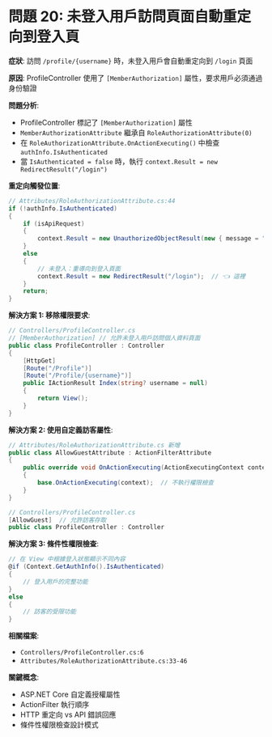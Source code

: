 # 問題 20: 未登入用戶訪問頁面自動重定向到登入頁

**症狀**: 訪問 `/profile/{username}` 時，未登入用戶會自動重定向到 `/login` 頁面

**原因**: ProfileController 使用了 `[MemberAuthorization]` 屬性，要求用戶必須通過身份驗證

**問題分析**:
- ProfileController 標記了 `[MemberAuthorization]` 屬性
- `MemberAuthorizationAttribute` 繼承自 `RoleAuthorizationAttribute(0)`
- 在 `RoleAuthorizationAttribute.OnActionExecuting()` 中檢查 `authInfo.IsAuthenticated`
- 當 `IsAuthenticated = false` 時，執行 `context.Result = new RedirectResult("/login")`

**重定向觸發位置**:
```csharp
// Attributes/RoleAuthorizationAttribute.cs:44
if (!authInfo.IsAuthenticated)
{
    if (isApiRequest)
    {
        context.Result = new UnauthorizedObjectResult(new { message = "未授權，請先登入" });
    }
    else
    {
        // 未登入：重導向到登入頁面
        context.Result = new RedirectResult("/login");  // 👈 這裡
    }
    return;
}
```

**解決方案 1: 移除權限要求**:
```csharp
// Controllers/ProfileController.cs
// [MemberAuthorization] // 允許未登入用戶訪問個人資料頁面
public class ProfileController : Controller
{
    [HttpGet]
    [Route("/Profile")]
    [Route("/Profile/{username}")]
    public IActionResult Index(string? username = null)
    {
        return View();
    }
}
```

**解決方案 2: 使用自定義訪客屬性**:
```csharp
// Attributes/RoleAuthorizationAttribute.cs 新增
public class AllowGuestAttribute : ActionFilterAttribute
{
    public override void OnActionExecuting(ActionExecutingContext context)
    {
        base.OnActionExecuting(context);  // 不執行權限檢查
    }
}

// Controllers/ProfileController.cs
[AllowGuest]  // 允許訪客存取
public class ProfileController : Controller
```

**解決方案 3: 條件性權限檢查**:
```csharp
// 在 View 中根據登入狀態顯示不同內容
@if (Context.GetAuthInfo().IsAuthenticated)
{
    // 登入用戶的完整功能
}
else
{
    // 訪客的受限功能
}
```

**相關檔案**: 
- `Controllers/ProfileController.cs:6`
- `Attributes/RoleAuthorizationAttribute.cs:33-46`

**關鍵概念**:
- ASP.NET Core 自定義授權屬性
- ActionFilter 執行順序
- HTTP 重定向 vs API 錯誤回應
- 條件性權限檢查設計模式